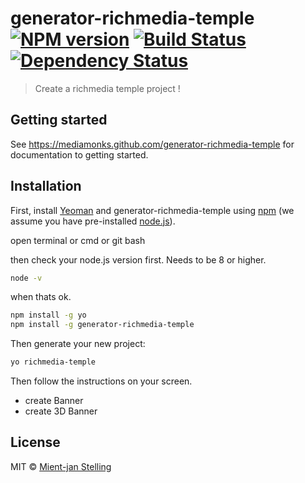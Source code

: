 ﻿# generator-richmedia-temple [![NPM version][npm-image]][npm-url] [![Build Status][travis-image]][travis-url] [![Dependency Status][daviddm-image]][daviddm-url]

> Create a richmedia temple project !

## Getting started
See https://mediamonks.github.com/generator-richmedia-temple for documentation to getting started.

## Installation

First, install [Yeoman](http://yeoman.io) and generator-richmedia-temple using [npm](https://www.npmjs.com/) (we assume you have pre-installed [node.js](https://nodejs.org/)).

open terminal or cmd or git bash

then check your node.js version first. Needs to be 8 or higher.
```bash
node -v
```

when thats ok.

```bash
npm install -g yo
npm install -g generator-richmedia-temple
```

Then generate your new project:

```bash
yo richmedia-temple
```

Then follow the instructions on your screen.

 - create Banner
 - create 3D Banner

## License

MIT © [Mient-jan Stelling]()


[npm-image]: https://badge.fury.io/js/generator-richmedia-temple.svg
[npm-url]: https://npmjs.org/package/generator-richmedia-temple
[travis-image]: https://travis-ci.org/mediamonks/generator-richmedia-temple.svg?branch=master
[travis-url]: https://travis-ci.org/mediamonks/generator-richmedia-temple
[daviddm-image]: https://david-dm.org/mediamonks/generator-richmedia-temple.svg?theme=shields.io
[daviddm-url]: https://david-dm.org/mediamonks/generator-richmedia-temple
